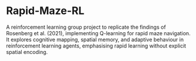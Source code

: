 # Rapid-Maze-RL
A reinforcement learning group project to replicate the findings of Rosenberg et al. (2021), implementing Q-learning for rapid maze navigation. It explores cognitive mapping, spatial memory, and adaptive behaviour in reinforcement learning agents, emphasising rapid learning without explicit spatial encoding.
